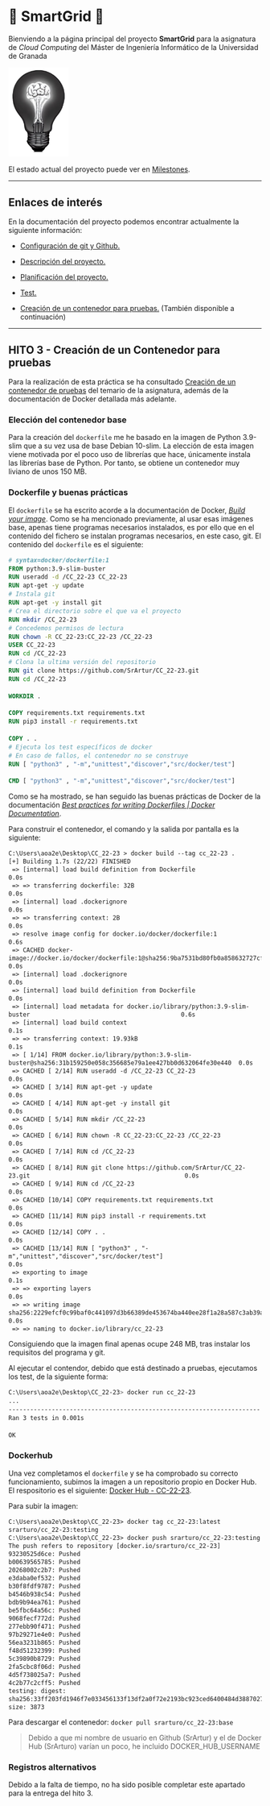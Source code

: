 # :brain: **SmartGrid** :electric_plug:

Bienviendo a la página principal del proyecto **SmartGrid** para la asignatura de *Cloud Computing* del Máster de
Ingeniería Informático de la Universidad de Granada

<img title="" src="docs/img/logo.png" alt="" data-align="center" width="120">

El estado actual del proyecto puede ver en [Milestones](https://github.com/SrArtur/CC_22-23/milestones).

---

## Enlaces de interés

En la documentación del proyecto podemos encontrar actualmente la siguiente información:

- [Configuración de git y Github.](https://github.com/SrArtur/CC_22-23/blob/main/docs/configuration.md)

- [Descripción del proyecto.](https://github.com/SrArtur/CC_22-23/blob/main/docs/hio0.md)

- [Planificación del proyecto.](https://github.com/SrArtur/CC_22-23/blob/main/docs/hito1.md)

- [Test.](https://github.com/SrArtur/CC_22-23/blob/main/docs/hito2.md)

- [Creación de un contenedor para pruebas.](https://github.com/SrArtur/CC_22-23/blob/main/docs/hito3.md) (También
  disponible a continuación)

----

## HITO 3 - Creación de un Contenedor para pruebas

Para la realización de esta práctica se ha
consultado [Creación de un contenedor de pruebas](https://jj.github.io/CC/documentos/proyecto/3.Docker) del temario de
la asignatura, además de la documentación de Docker detallada más adelante.

### Elección del contenedor base

Para la creación del `dockerfile` me he basado en la imagen de Python 3.9-slim que a su vez usa de base Debian 10-slim. La elección de esta imagen viene motivada por el poco uso de librerías que hace, únicamente instala las librerías base de Python. Por tanto, se obtiene un contenedor muy liviano de unos 150 MB.

### Dockerfile y buenas prácticas

El `dockerfile` se ha escrito acorde a la documentación de Docker, [_Build your
image_](https://docs.docker.com/language/python/build-images/). Como se ha mencionado previamente, al usar esas imágenes base, apenas tiene programas necesarios instalados, es por ello que en el contenido del fichero se instalan programas necesarios, en este caso, git. El contenido del `dockerfile` es el siguiente:

```dockerfile
# syntax=docker/dockerfile:1
FROM python:3.9-slim-buster
RUN useradd -d /CC_22-23 CC_22-23
RUN apt-get -y update
# Instala git
RUN apt-get -y install git
# Crea el directorio sobre el que va el proyecto
RUN mkdir /CC_22-23
# Concedemos permisos de lectura
RUN chown -R CC_22-23:CC_22-23 /CC_22-23
USER CC_22-23
RUN cd /CC_22-23
# Clona la ultima versión del repositorio
RUN git clone https://github.com/SrArtur/CC_22-23.git
RUN cd /CC_22-23

WORKDIR .

COPY requirements.txt requirements.txt
RUN pip3 install -r requirements.txt

COPY . .
# Ejecuta los test específicos de docker
# En caso de fallos, el contenedor no se construye
RUN [ "python3" , "-m","unittest","discover","src/docker/test"]

CMD [ "python3" , "-m","unittest","discover","src/docker/test"]


```

Como se ha mostrado, se han seguido las buenas prácticas de Docker de la documentación [*Best practices for writing Dockerfiles | Docker Documentation*](https://docs.docker.com/develop/develop-images/dockerfile_best-practices/).

Para construir el contenedor, el comando y la salida por pantalla es la siguiente:

```shell
C:\Users\aoa2e\Desktop\CC_22-23 > docker build --tag cc_22-23 .
[+] Building 1.7s (22/22) FINISHED
 => [internal] load build definition from Dockerfile                                                               0.0s
 => => transferring dockerfile: 32B                                                                                0.0s
 => [internal] load .dockerignore                                                                                  0.0s
 => => transferring context: 2B                                                                                    0.0s
 => resolve image config for docker.io/docker/dockerfile:1                                                         0.6s
 => CACHED docker-image://docker.io/docker/dockerfile:1@sha256:9ba7531bd80fb0a858632727cf7a112fbfd19b17e94c4e84ce  0.0s
 => [internal] load .dockerignore                                                                                  0.0s
 => [internal] load build definition from Dockerfile                                                               0.0s
 => [internal] load metadata for docker.io/library/python:3.9-slim-buster                                          0.6s
 => [internal] load build context                                                                                  0.1s
 => => transferring context: 19.93kB                                                                               0.1s
 => [ 1/14] FROM docker.io/library/python:3.9-slim-buster@sha256:31b159250e058c356685e79a1ee427bb0d632064fe30e440  0.0s
 => CACHED [ 2/14] RUN useradd -d /CC_22-23 CC_22-23                                                               0.0s
 => CACHED [ 3/14] RUN apt-get -y update                                                                           0.0s
 => CACHED [ 4/14] RUN apt-get -y install git                                                                      0.0s
 => CACHED [ 5/14] RUN mkdir /CC_22-23                                                                             0.0s
 => CACHED [ 6/14] RUN chown -R CC_22-23:CC_22-23 /CC_22-23                                                        0.0s
 => CACHED [ 7/14] RUN cd /CC_22-23                                                                                0.0s
 => CACHED [ 8/14] RUN git clone https://github.com/SrArtur/CC_22-23.git                                           0.0s
 => CACHED [ 9/14] RUN cd /CC_22-23                                                                                0.0s
 => CACHED [10/14] COPY requirements.txt requirements.txt                                                          0.0s
 => CACHED [11/14] RUN pip3 install -r requirements.txt                                                            0.0s
 => CACHED [12/14] COPY . .                                                                                        0.0s
 => CACHED [13/14] RUN [ "python3" , "-m","unittest","discover","src/docker/test"]                                 0.0s
 => exporting to image                                                                                             0.1s
 => => exporting layers                                                                                            0.0s
 => => writing image sha256:2229efcf0c99baf0c441097d3b66389de453674ba440ee28f1a28a587c3ab39a                       0.0s
 => => naming to docker.io/library/cc_22-23
```

Consiguiendo que la imagen final apenas ocupe 248 MB, tras instalar los requisitos del programa y git.

Al ejecutar el contendor, debido que está destinado a pruebas, ejecutamos los test, de la siguiente forma:

```bash
C:\Users\aoa2e\Desktop\CC_22-23> docker run cc_22-23
...
----------------------------------------------------------------------
Ran 3 tests in 0.001s

OK
```

### Dockerhub

Una vez completamos el `dockerfile` y se ha comprobado su correcto funcionamiento, subimos la imagen a un repositorio propio en Docker Hub. El respositorio es el siguiente:  [Docker Hub - CC-22-23](https://hub.docker.com/repository/docker/srarturo/cc_22-23/general). 

Para subir la imagen:

```shell
C:\Users\aoa2e\Desktop\CC_22-23> docker tag cc_22-23:latest srarturo/cc_22-23:testing
C:\Users\aoa2e\Desktop\CC_22-23> docker push srarturo/cc_22-23:testing
The push refers to repository [docker.io/srarturo/cc_22-23]
93230525d6ce: Pushed
b00639565785: Pushed
20268002c2b7: Pushed
e3daba0ef532: Pushed
b30f8fdf9787: Pushed
b4546b938c54: Pushed
bdb9b94ea761: Pushed
be5fbc64a56c: Pushed
9068fecf772d: Pushed
277ebb90f471: Pushed
97b29271e4e0: Pushed
56ea3231b865: Pushed
f48d51232399: Pushed
5c39890b8729: Pushed
2fa5cbc8f06d: Pushed
4d5f738025a7: Pushed
4c2b77c2cff5: Pushed
testing: digest: sha256:33ff203fd1946f7e033456133f13df2a0f72e2193bc923ced6400484d3887027 size: 3873
```



Para descargar el contenedor: `docker pull srarturo/cc_22-23:base`

> Debido a que mi nombre de usuario en Github (SrArtur) y el de Docker Hub (SrArturo) varían un poco, he incluido DOCKER_HUB_USERNAME

### Registros alternativos

Debido a la falta de tiempo, no ha sido posible completar este apartado para la entrega del hito 3.

